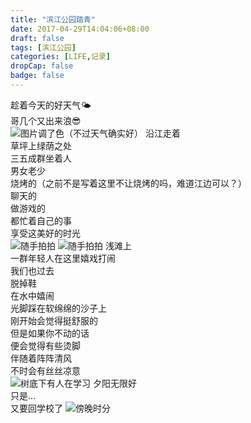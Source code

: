 ```yaml
---
title: "滨江公园踏青"
date: 2017-04-29T14:04:06+08:00
draft: false
tags: [滨江公园]  
categories: [LIFE,记录]
dropCap: false
badge: false
---
```


趁着今天的好天气🌤️<br/>
哥几个又出来浪😎<br/>
![](https://zccon.oss-cn-beijing.aliyuncs.com/Hugo/images/life/2017/%E6%BB%A8%E6%B1%9F%E5%85%AC%E5%9B%AD1.jpg "图片调了色（不过天气确实好）")
沿江走着<br/>
草坪上绿荫之处<br/>
三五成群坐着人<br/>
男女老少<br/>
烧烤的（之前不是写着这里不让烧烤的吗，难道江边可以？）<br/>
聊天的<br/>
做游戏的<br/>
都忙着自己的事<br/>
享受这美好的时光<br/>
![](https://zccon.oss-cn-beijing.aliyuncs.com/Hugo/images/life/2017/%E6%BB%A8%E6%B1%9F%E5%85%AC%E5%9B%AD2.jpg "随手拍拍")
![](https://zccon.oss-cn-beijing.aliyuncs.com/Hugo/images/life/2017/%E6%BB%A8%E6%B1%9F%E5%85%AC%E5%9B%AD3.jpg "随手拍拍")
浅滩上<br/>
一群年轻人在这里嬉戏打闹<br/>
我们也过去<br/>
脱掉鞋<br/>
在水中嬉闹<br/>
光脚踩在软绵绵的沙子上<br/>
刚开始会觉得挺舒服的<br/>
但是如果你不动的话<br/>
便会觉得有些烫脚<br/>
伴随着阵阵清风<br/>
不时会有丝丝凉意<br/>
![](https://zccon.oss-cn-beijing.aliyuncs.com/Hugo/images/life/2017/%E6%BB%A8%E6%B1%9F%E5%85%AC%E5%9B%AD4.jpg "树底下有人在学习")
夕阳无限好<br/>
只是...<br/>
又要回学校了
![](https://zccon.oss-cn-beijing.aliyuncs.com/Hugo/images/life/2017/%E6%BB%A8%E6%B1%9F%E5%85%AC%E5%9B%AD5.jpg "傍晚时分")
